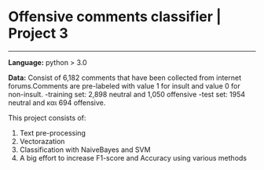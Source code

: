 # Offensive comments classifier |  Project 3
---
__Language:__ python > 3.0

__Data:__ Consist of 6,182 comments that have been collected from internet forums.Comments are pre-labeled with value 1 for insult and value 0 for non-insult.
-training set: 2,898 neutral and 1,050 offensive
-test set: 1954 neutral and και 694 offensive.

This project consists of:

1. Text pre-processing
2. Vectorazation
3. Classification with NaiveBayes and SVM
4. A big effort to increase F1-score and Accuracy using various methods
